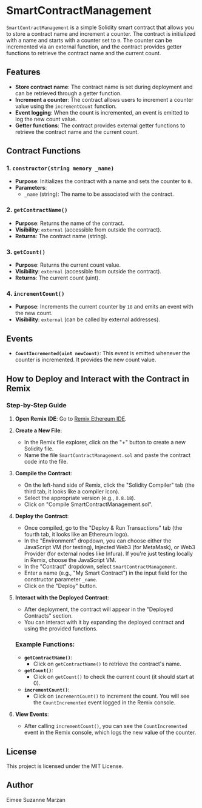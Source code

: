 # SmartContractManagement

`SmartContractManagement` is a simple Solidity smart contract that allows you to store a contract name and increment a counter. The contract is initialized with a name and starts with a counter set to `0`. The counter can be incremented via an external function, and the contract provides getter functions to retrieve the contract name and the current count.

## Features

- **Store contract name**: The contract name is set during deployment and can be retrieved through a getter function.
- **Increment a counter**: The contract allows users to increment a counter value using the `incrementCount` function.
- **Event logging**: When the count is incremented, an event is emitted to log the new count value.
- **Getter functions**: The contract provides external getter functions to retrieve the contract name and the current count.

## Contract Functions

### 1. `constructor(string memory _name)`
- **Purpose**: Initializes the contract with a name and sets the counter to `0`.
- **Parameters**: 
  - `_name` (string): The name to be associated with the contract.

### 2. `getContractName()`
- **Purpose**: Returns the name of the contract.
- **Visibility**: `external` (accessible from outside the contract).
- **Returns**: The contract name (string).

### 3. `getCount()`
- **Purpose**: Returns the current count value.
- **Visibility**: `external` (accessible from outside the contract).
- **Returns**: The current count (uint).

### 4. `incrementCount()`
- **Purpose**: Increments the current counter by `10` and emits an event with the new count.
- **Visibility**: `external` (can be called by external addresses).
  
## Events

- **`CountIncremented(uint newCount)`**: This event is emitted whenever the counter is incremented. It provides the new count value.

## How to Deploy and Interact with the Contract in Remix

### Step-by-Step Guide

1. **Open Remix IDE**:
   Go to [Remix Ethereum IDE](https://remix.ethereum.org).

2. **Create a New File**:
   - In the Remix file explorer, click on the "+" button to create a new Solidity file.
   - Name the file `SmartContractManagement.sol` and paste the contract code into the file.

3. **Compile the Contract**:
   - On the left-hand side of Remix, click the "Solidity Compiler" tab (the third tab, it looks like a compiler icon).
   - Select the appropriate version (e.g., `0.8.18`).
   - Click on "Compile SmartContractManagement.sol".

4. **Deploy the Contract**:
   - Once compiled, go to the "Deploy & Run Transactions" tab (the fourth tab, it looks like an Ethereum logo).
   - In the "Environment" dropdown, you can choose either the JavaScript VM (for testing), Injected Web3 (for MetaMask), or Web3 Provider (for external nodes like Infura). If you're just testing locally in Remix, choose the JavaScript VM.
   - In the "Contract" dropdown, select `SmartContractManagement`.
   - Enter a name (e.g., "My Smart Contract") in the input field for the constructor parameter `_name`.
   - Click on the "Deploy" button.

5. **Interact with the Deployed Contract**:
   - After deployment, the contract will appear in the "Deployed Contracts" section.
   - You can interact with it by expanding the deployed contract and using the provided functions.

   ### Example Functions:
   - **`getContractName()`**:
     - Click on `getContractName()` to retrieve the contract's name.
   - **`getCount()`**:
     - Click on `getCount()` to check the current count (it should start at 0).
   - **`incrementCount()`**:
     - Click on `incrementCount()` to increment the count. You will see the `CountIncremented` event logged in the Remix console.

6. **View Events**:
   - After calling `incrementCount()`, you can see the `CountIncremented` event in the Remix console, which logs the new value of the counter.

## License

This project is licensed under the MIT License.

  
## Author
Eimee Suzanne Marzan

